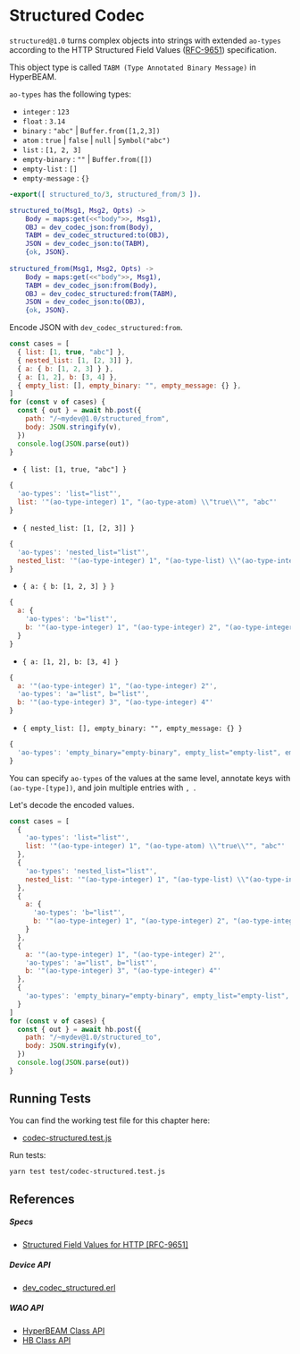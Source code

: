 # Structured Codec

`structured@1.0` turns complex objects into strings with extended `ao-types` according to the HTTP Structured Field Values ([RFC-9651](https://datatracker.ietf.org/doc/rfc9651/)) specification.

This object type is called `TABM (Type Annotated Binary Message)` in HyperBEAM.

`ao-types` has the following types:

- `integer` : `123`
- `float` : `3.14`
- `binary` : `"abc"` | `Buffer.from([1,2,3])`
- `atom` : `true` | `false` | `null` | `Symbol("abc")`
- `list` : `[1, 2, 3]`
- `empty-binary` : `""` | `Buffer.from([])`
- `empty-list` : `[]`
- `empty-message` : `{}`


```erlang [/HyperBEAM/src/dev_mydev.erl]
-export([ structured_to/3, structured_from/3 ]).

structured_to(Msg1, Msg2, Opts) ->
    Body = maps:get(<<"body">>, Msg1),
    OBJ = dev_codec_json:from(Body),
    TABM = dev_codec_structured:to(OBJ),
    JSON = dev_codec_json:to(TABM),
    {ok, JSON}.
 
structured_from(Msg1, Msg2, Opts) ->
    Body = maps:get(<<"body">>, Msg1),
    TABM = dev_codec_json:from(Body),
    OBJ = dev_codec_structured:from(TABM),
    JSON = dev_codec_json:to(OBJ),
    {ok, JSON}.
```

Encode JSON with `dev_codec_structured:from`.

```js [/test/codec-structured.test.js]
const cases = [
  { list: [1, true, "abc"] },
  { nested_list: [1, [2, 3]] },
  { a: { b: [1, 2, 3] } },
  { a: [1, 2], b: [3, 4] },
  { empty_list: [], empty_binary: "", empty_message: {} },
]
for (const v of cases) {
  const { out } = await hb.post({
    path: "/~mydev@1.0/structured_from",
    body: JSON.stringify(v),
  })
  console.log(JSON.parse(out))
}
```

- `{ list: [1, true, "abc"] }`

```js
{
  'ao-types': 'list="list"',
  list: '"(ao-type-integer) 1", "(ao-type-atom) \\"true\\"", "abc"'
}
```

- `{ nested_list: [1, [2, 3]] }`

```js
{
  'ao-types': 'nested_list="list"',
  nested_list: '"(ao-type-integer) 1", "(ao-type-list) \\"(ao-type-integer) 2\\", \\"(ao-type-integer) 3\\""'
}
```

- `{ a: { b: [1, 2, 3] } }`

```js
{
  a: {
    'ao-types': 'b="list"',
    b: '"(ao-type-integer) 1", "(ao-type-integer) 2", "(ao-type-integer) 3"'
  }
}
```

- `{ a: [1, 2], b: [3, 4] }`

```js
{
  a: '"(ao-type-integer) 1", "(ao-type-integer) 2"',
  'ao-types': 'a="list", b="list"',
  b: '"(ao-type-integer) 3", "(ao-type-integer) 4"'
}
```

- `{ empty_list: [], empty_binary: "", empty_message: {} }`

```js
{
  'ao-types': 'empty_binary="empty-binary", empty_list="empty-list", empty_message="empty-message"'
}
```

You can specify `ao-types` of the values at the same level, annotate keys with `(ao-type-[type])`, and join multiple entries with `, `.

Let's decode the encoded values.

```js [/test/codec-structured.test.js]
const cases = [
  {
    'ao-types': 'list="list"',
    list: '"(ao-type-integer) 1", "(ao-type-atom) \\"true\\"", "abc"'
  },
  {
    'ao-types': 'nested_list="list"',
    nested_list: '"(ao-type-integer) 1", "(ao-type-list) \\"(ao-type-integer) 2\\", \\"(ao-type-integer) 3\\""'
  },
  {
    a: {
      'ao-types': 'b="list"',
      b: '"(ao-type-integer) 1", "(ao-type-integer) 2", "(ao-type-integer) 3"'
    }
  },
  {
    a: '"(ao-type-integer) 1", "(ao-type-integer) 2"',
    'ao-types': 'a="list", b="list"',
    b: '"(ao-type-integer) 3", "(ao-type-integer) 4"'
  },
  {
    'ao-types': 'empty_binary="empty-binary", empty_list="empty-list", empty_message="empty-message"'
  }
]
for (const v of cases) {
  const { out } = await hb.post({
    path: "/~mydev@1.0/structured_to",
    body: JSON.stringify(v),
  })
  console.log(JSON.parse(out))
}
```

## Running Tests

You can find the working test file for this chapter here:

- [codec-structured.test.js](https://github.com/weavedb/wao/blob/master/dhfs-tutorial-app/test/codec-structured.test.js)

Run tests:

```bash [Terminal]
yarn test test/codec-structured.test.js
```

## References

##### Specs

- [Structured Field Values for HTTP [RFC-9651]](https://datatracker.ietf.org/doc/rfc9651/)

##### Device API

- [dev_codec_structured.erl](https://hyperbeam.ar.io/build/devices/source-code/dev_codec_structured.html)

##### WAO API

- [HyperBEAM Class API](/api/hyperbeam)
- [HB Class API](/api/hb)
